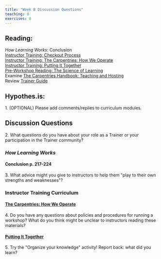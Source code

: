 ```yaml
--- 
title: "Week 8 Discussion Questions"    
teaching: 0 
exercises: 0        
---
```


## Reading:
_How Learning Works_: Conclusion  
[Instructor Training: Checkout Process](https://carpentries.github.io/instructor-training/20-checkout/index.html)  
[Instructor Training: The Carpentries: How We Operate](https://carpentries.github.io/instructor-training/21-carpentries/index.html)  
[Instructor Training: Putting It Together](https://carpentries.github.io/instructor-training/24-practices/index.html)  
[Pre-Workshop Reading: The Science of Learning](https://carpentries.github.io/instructor-training/files/papers/science-of-learning-2015.pdf)  
Examine [The Carpentries Handbook: Teaching and Hosting](https://docs.carpentries.org/topic_folders/hosts_instructors/index.html)  
Review [Trainer Guide](https://docs.carpentries.org/topic_folders/instructor_training/trainers_guide.html)

## Hypothes.is:
1\. (OPTIONAL) Please add comments/replies to curriculum modules.

## Discussion Questions

2\. What questions do you have about your role as a Trainer or your participation in the Trainer community? 

### _How Learning Works_

#### Conclusion p. 217-224

3\. What advice might you give to instructors to help them "play to their own strengths and weaknesses"? 

### Instructor Training Curriculum

#### [The Carpentries: How We Operate](https://carpentries.github.io/instructor-training/21-carpentries/index.html)

4\. Do you have any questions about policies and procedures for running a workshop? What do you think might be unclear to instructors reading these materials?

#### [Putting It Together](https://carpentries.github.io/instructor-training/24-practices/index.html) 

5\. Try the "Organize your knowledge" activity! Report back: what did you learn?




